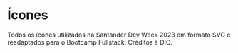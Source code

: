 # Ícones

Todos os ícones utilizados na Santander Dev Week 2023 em formato SVG e readaptados para o Bootcamp Fullstack.
Créditos à DIO.